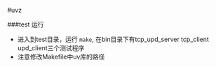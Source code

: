 #uvz

###test 运行
- 进入到test目录，运行 `make`, 在bin目录下有tcp_upd_server tcp_client upd_client三个测试程序
- 注意修改Makefile中uv库的路径